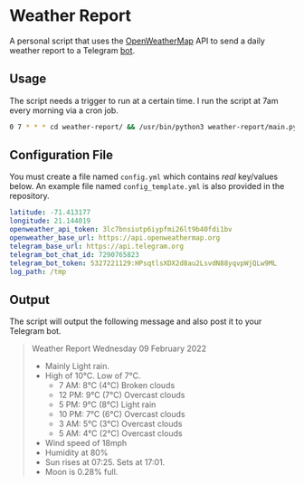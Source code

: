 # Weather Report

A personal script that uses the [OpenWeatherMap](https://openweathermap.org/api/one-call-api) API to send a daily weather report to a Telegram [bot](https://core.telegram.org/bots).

## Usage

The script needs a trigger to run at a certain time. I run the script at 7am every morning via a cron job.

```sh
0 7 * * * cd weather-report/ && /usr/bin/python3 weather-report/main.py
```

## Configuration File

You must create a file named `config.yml` which contains _real_ key/values below. An example file named `config_template.yml` is also provided in the repository.

```yaml
latitude: -71.413177
longitude: 21.144019
openweather_api_token: 3lc7bnsiutp6iypfmi26lt9b40fdi1bv
openweather_base_url: https://api.openweathermap.org
telegram_base_url: https://api.telegram.org
telegram_bot_chat_id: 7290765823
telegram_bot_token: 5327221129:HPsqtlsXDX2d8au2LsvdN88yqvpWjQLw9ML
log_path: /tmp
```

## Output

The script will output the following message and also post it to your Telegram bot.

> Weather Report
> Wednesday 09 February 2022
> 
> - Mainly Light rain.
> - High of 10°C. Low of 7°C.
>   - 7 AM: 8°C (4°C) Broken clouds
>   - 12 PM: 9°C (7°C) Overcast clouds
>   - 5 PM: 9°C (8°C) Light rain
>   - 10 PM: 7°C (6°C) Overcast clouds
>   - 3 AM: 5°C (3°C) Overcast clouds
>   - 5 AM: 4°C (2°C) Overcast clouds
> - Wind speed of 18mph
> - Humidity at 80%
> - Sun rises at 07:25. Sets at 17:01.
> - Moon is 0.28% full.


